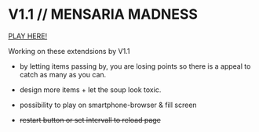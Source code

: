 # V1.1 // MENSARIA MADNESS

[PLAY HERE!](https://beniwonka.github.io/mensaria-madness/)
                

Working on these extendsions by V1.1 
                          
  * by letting items passing by, you are losing points
so there is a appeal to catch as many as you can.
                           
  * design more items + let the soup look toxic.
  
  * possibility to play on smartphone-browser & fill screen
  
  * ~~restart button or set intervall to reload page~~
                
